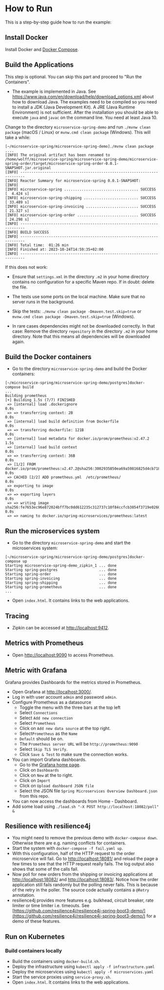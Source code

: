 # How to Run

This is a step-by-step guide how to run the example:

## Install Docker

Install Docker and [Docker Compose](https://docs.docker.com/compose/install/).

## Build the Applications

This step is optional. You can skip this part and
proceed to "Run the Containers".

* The example is implemented in Java. See
   https://www.java.com/en/download/help/download_options.xml about how
   to download Java. The
   examples need to be compiled so you need to install a JDK (Java
   Development Kit). A JRE (Java Runtime Environment) is not
   sufficient. After the installation you should be able to execute
   `java` and `javac` on the command line.
   You need at least Java 10. 
   
Change to the directory `microservice-spring-demo` and run `./mvnw clean
package` (macOS / Linux) or `mvnw.cmd clean package` (Windows). This will take a while:

```
[~/microservice-spring/microservice-spring-demo]./mvnw clean package
....
[INFO] The original artifact has been renamed to /home/wolff/microservice-spring/microservice-spring-demo/microservice-spring-order/target/microservice-spring-order-0.0.1-SNAPSHOT.jar.original
[INFO] ------------------------------------------------------------------------
[INFO] Reactor Summary for microservice-spring 0.0.1-SNAPSHOT:
[INFO]
[INFO] microservice-spring .................................. SUCCESS [  4.424 s]
[INFO] microservice-spring-shipping ......................... SUCCESS [ 33.489 s]
[INFO] microservice-spring-invoicing ........................ SUCCESS [ 21.327 s]
[INFO] microservice-spring-order ............................ SUCCESS [ 24.298 s]
[INFO] ------------------------------------------------------------------------
[INFO] BUILD SUCCESS
[INFO] ------------------------------------------------------------------------
[INFO] Total time:  01:26 min
[INFO] Finished at: 2023-10-24T14:59:35+02:00
[INFO] ------------------------------------------------------------------------
```

If this does not work:

* Ensure that `settings.xml` in the directory `.m2` in your home
directory contains no configuration for a specific Maven repo. If in
doubt: delete the file.

* The tests use some ports on the local machine. Make sure that no
server runs in the background.

* Skip the tests: `./mvnw clean package -Dmaven.test.skip=true` or
  `mvnw.cmd clean package -Dmaven.test.skip=true` (Windows).

* In rare cases dependencies might not be downloaded correctly. In
  that case: Remove the directory `repository` in the directory `.m2`
  in your home directory. Note that this means all dependencies will
  be downloaded again.

## Build the Docker containers

* Go to the directory `microservice-spring-demo` and build the Docker
  containers: 
```
[~/microservice-spring/microservice-spring-demo/postgres]docker-compose build
...
Building prometheus
[+] Building 1.5s (7/7) FINISHED
 => [internal] load .dockerignore                                                                                  0.0s
 => => transferring context: 2B                                                                                    0.0s
 => [internal] load build definition from Dockerfile                                                               0.0s
 => => transferring dockerfile: 121B                                                                               0.0s
 => [internal] load metadata for docker.io/prom/prometheus:v2.47.2                                                 1.5s
 => [internal] load build context                                                                                  0.0s
 => => transferring context: 36B                                                                                   0.0s
 => [1/2] FROM docker.io/prom/prometheus:v2.47.2@sha256:3002935850ea69a59816825d4cb718fafcdb9b124e4e6153ebc689462  0.0s
 => CACHED [2/2] ADD prometheus.yml  /etc/prometheus/                                                              0.0s
 => exporting to image                                                                                             0.0s
 => => exporting layers                                                                                            0.0s
 => => writing image sha256:fe7653ec96e872024bff7bc0dd612235c312737c10f84ccfcb3854f3719e0260                       0.0s
 => => naming to docker.io/spring-microservices/prometheus:latest
```

## Run the microservices system

* Go to the directory `microservice-spring-demo` and start the
  microservices system:

```
[~/microservice-spring/microservice-spring-demo/postgres]docker-compose up
Starting microservice-spring-demo_zipkin_1 ... done
Starting spring-postgres                   ... done
Starting spring-order                      ... done
Starting spring-invoicing                  ... done
Starting spring-shipping                   ... done
Starting spring-prometheus                 ... done
...
```

* Open `index.html`. It contains links to the web applications.

## Tracing

* Zipkin can be accessed at [http://localhost:9412](http://localhost:9412).

## Metrics with Prometheus

* Open [http://localhost:9090](http://localhost:9090) to access
  Prometheus.

## Metric with Grafana

Grafana provides Dashboards for the metrics stored in Prometheus.

* Open Grafana at [http://localhost:3000/](http://localhost:3000/).
* Log in with user account `admin` and password `admin`.
* Configure Prometheus as a datasource
  * Toggle the menu with the three bars at the top left
  * Select `Connections`
  * Select `Add new connection`
  * Select `Prometheus`
  * Click on `Add new data source` at the top right.
  * Select`Prometheus` as the `Name`
  * `Default` should be on.
  * The `Prometheus server URL` will be `http://prometheus:9090`
  * Select `Skip TLS Verify`.
  * Click `Save & Test` to make sure the connection works.
* You can import Grafana dashboards.
  * Go to the [Grafana home page](http://localhost:3000).
  * Click on `Dashboards`
  * Click on `New` at the to right.
  * Click on `Import`
  * Click on `Upload dashboard JSON file`
  * Select the JSON file `Spring Microservices Overview Dashboard.json` from this repo.
* You can now access the dashboards from Home - Dashboard.
* Add some load using `./load.sh "-X POST http://localhost:18082/poll" &`

## Resilience with resilience4j

* You might need to remove the previous demo with `docker-compose
  down`. Otherwise there are e.g. naming conflicts for containers.
* Start the system with `docker-compose -f fail.yaml up`.
* With this configuration, half of the HTTP request to the order
  microservice will fail. Go to
  [http://localhost:18081/](http://localhost:18081/) and reload the
  page 
  a few times to see that the HTTP request really fails. The log
  output also shows that some of the calls fail.
* Now poll for new orders from the shipping or invoicing
  applications at [http://localhost:18082/](http://localhost:18082/)
  and [http://localhost:18083/](http://localhost:18083/). Notice how
  the order application still fails randomly 
  but the polling never fails. This is because of the retry in the
  poller. The source code actually contains a `@Retry` annotation.
* resilience4j provides more features e.g. bulkhead, circuit breaker,
  rate limiter or time limiter i.e. timeouts. See
  [https://github.com/resilience4j/resilience4j-spring-boot3-demo/](https://github.com/resilience4j/resilience4j-spring-boot3-demo/)
  for a demo of these features.

## Run on Kubernetes

### Build containers locally

* Build the containers using `docker-build.sh`.
* Deploy the infrastructure using `kubectl apply -f
  infrastructure.yaml`
* Deploy the microservices using `kubectl apply -f microservices.yaml`
* Start the service proxies using `service-proxy.sh`.
* Open `index.html`. It contains links to the web applications.
